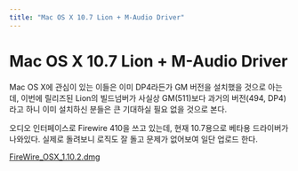 ```yaml
---
title: "Mac OS X 10.7 Lion + M-Audio Driver"
---
```

# Mac OS X 10.7 Lion + M-Audio Driver

Mac OS X에 관심이 있는 이들은 이미 DP4라든가 GM 버전을 설치했을 것으로 아는데, 이번에 릴리즈된 Lion의 빌드넘버가 사실상 GM(511)보다 과거의 버전(494, DP4)라고 하니 이미 설치하신 분들은 큰 기대하실 필요 없을 것으로 본다.

오디오 인터페이스로 Firewire 410을 쓰고 있는데, 현재 10.7용으로 베타용 드라이버가 나와있다. 실제로 돌려보니 로직도 잘 돌고 문제가 없어보여 일단 업로드 한다.
 
 [ FireWire_OSX_1.10.2.dmg](http://tonebrew.tistory.com/attachment/cfile6.uf@18696E344E29A8B92D181F.dmg)




